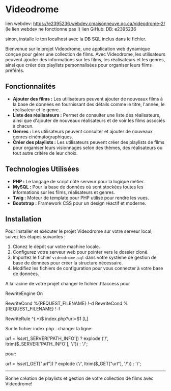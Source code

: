 # Videodrome

lien webdev: https://e2395236.webdev.cmaisonneuve.qc.ca/videodrome-2/  
(le lien webdev ne fonctionne pas !)
lien GiHub:
DB: e2395236

sinon, installe le ton localhost avec la DB SQL inclus dans le fichier.

Bienvenue sur le projet Videodrome, une application web dynamique conçue pour gérer une collection de films. Avec Videodrome, les utilisateurs peuvent ajouter des informations sur les films, les réalisateurs et les genres, ainsi que créer des playlists personnalisées pour organiser leurs films préférés.

## Fonctionnalités

- **Ajouter des films :** Les utilisateurs peuvent ajouter de nouveaux films à la base de données en fournissant des détails comme le titre, l'année, le réalisateur et le genre.
- **Liste des réalisateurs :** Permet de consulter une liste des réalisateurs, ainsi que d'ajouter de nouveaux réalisateurs et de voir les films associés à chacun.
- **Genres :** Les utilisateurs peuvent consulter et ajouter de nouveaux genres cinématographiques.
- **Créer des playlists :** Les utilisateurs peuvent créer des playlists de films pour organiser leurs visionnages selon des thèmes, des réalisateurs ou tout autre critère de leur choix.

## Technologies Utilisées

- **PHP :** Le langage de script côté serveur pour la logique métier.
- **MySQL :** Pour la base de données où sont stockées toutes les informations sur les films, réalisateurs et genres.
- **Twig :** Moteur de template pour PHP utilisé pour rendre les vues.
- **Bootstrap :** Framework CSS pour un design réactif et moderne.

## Installation

Pour installer et exécuter le projet Videodrome sur votre serveur local, suivez les étapes suivantes :

1. Clonez le dépôt sur votre machine locale.
2. Configurez votre serveur web pour pointer vers le dossier cloné.
3. Importez le fichier `videodrome.sql` dans votre système de gestion de base de données pour créer la structure nécessaire.
4. Modifiez les fichiers de configuration pour vous connecter à votre base de données.



A la racine de votre projet changer le fichier .htaccess pour


  RewriteEngine On

  RewriteCond %{REQUEST_FILENAME} !-d
  RewriteCond %{REQUEST_FILENAME} !-f

  RewriteRule ^(.*)$ index.php?url=$1 [L]



Sur le fichier index.php . changer la ligne:

$url = isset($_SERVER['PATH_INFO']) ? explode ('/', ltrim($_SERVER['PATH_INFO'], '/')) : '/';


pour:

$url = isset($_GET["url"]) ? explode ('/', ltrim($_GET["url"], '/')) : '/';


---

Bonne création de playlists et gestion de votre collection de films avec Videodrome!
